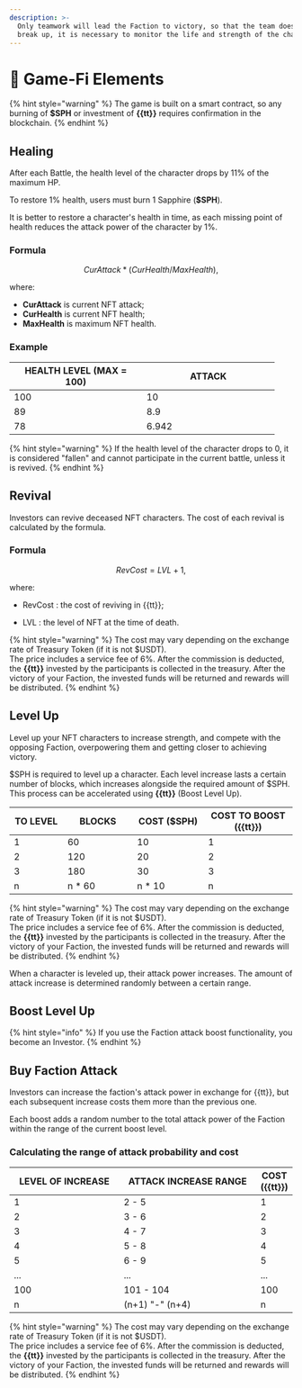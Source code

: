 ```yaml
---
description: >-
  Only teamwork will lead the Faction to victory, so that the team does not
  break up, it is necessary to monitor the life and strength of the characters.
---
```


# 🎯 Game-Fi Elements

{% hint style="warning" %}
The game is built on a smart contract, so any burning of **$SPH** or investment of **{{tt}}** 
requires confirmation in the blockchain.
{% endhint %}

## Healing
After each Battle, the health level of the character drops by 11% of the maximum HP.

To restore 1% health, users must burn 1 Sapphire (**$SPH**).

It is better to restore a character's health in time, as each missing point of health 
reduces the attack power of the character by 1%.

### Formula
$$
CurAttack * (CurHealth/MaxHealth),
$$

where:
* **CurAttack** is current NFT attack;
* **CurHealth** is current NFT health;
* **MaxHealth** is maximum NFT health.

### Example

<table>
  <thead>
    <tr>
      <th width="220">HEALTH LEVEL (MAX = 100)</th>
      <th width="220">ATTACK</th>
    </tr>
  </thead>
  <tbody>
    <tr>
      <td>100</td>
      <td>10</td>
    </tr>
    <tr>
      <td>89</td>
      <td>8.9</td>
    </tr>
    <tr>
      <td>78</td>
      <td>6.942</td>
    </tr>
  </tbody>
</table>

{% hint style="warning" %}
If the health level of the character drops to 0, it is considered "fallen" and cannot participate in the 
current battle, unless it is revived.
{% endhint %}

## Revival

Investors can revive deceased NFT characters. The cost of each revival is calculated by 
the formula.

### Formula
$$
RevCost = LVL + 1,
$$

where:
* RevCost
: the cost of reviving in {{tt}};

* LVL
: the level of NFT at the time of death.

{% hint style="warning" %}
The cost may vary depending on the exchange rate of Treasury Token (if it is not $USDT).\
The price includes a service fee of 6%. After the commission is deducted, the **{{tt}}** 
invested by the participants is collected in the treasury. After the victory of your 
Faction, the invested funds will be returned and rewards will be distributed.
{% endhint %}

## Level Up

Level up your NFT characters to increase strength, and compete with the opposing Faction, 
overpowering them and getting closer to achieving victory.

$SPH is required to level up a character. Each level increase lasts a certain number of 
blocks, which increases alongside the required amount of $SPH. This process can be 
accelerated using **{{tt}}** (Boost Level Up).

<table>
  <thead>
    <tr>
      <th width="104">TO LEVEL</th>
      <th width="143">BLOCKS</th>
      <th width="155">COST ($SPH)</th>
      <th width="213">COST TO BOOST ({{tt}})</th>
    </tr>
  </thead>
  <tbody>
    <tr>
      <td>1</td>
      <td>60</td>
      <td>10</td>
      <td>1</td>
    </tr>
    <tr>
      <td>2</td>
      <td>120</td>
      <td>20</td>
      <td>2</td>
    </tr>
    <tr>
      <td>3</td>
      <td>180</td>
      <td>30</td>
      <td>3</td>
    </tr>
    <tr>
      <td>n</td>
      <td>n * 60</td>
      <td>n * 10</td>
      <td>n</td>
    </tr>
  </tbody>
</table>

{% hint style="warning" %}
The cost may vary depending on the exchange rate of Treasury Token (if it is not $USDT).\
The price includes a service fee of 6%. After the commission is deducted, the **{{tt}}** 
invested by the participants is collected in the treasury. After the victory of your 
Faction, the invested funds will be returned and rewards will be distributed.
{% endhint %}

When a character is leveled up, their attack power increases. The amount of attack increase 
is determined randomly between a certain range.

## Boost Level Up
{% hint style="info" %}
If you use the Faction attack boost functionality, you become an Investor.
{% endhint %}

## Buy Faction Attack

Investors can increase the faction's attack power in exchange for {{tt}}, but each 
subsequent increase costs them more than the previous one.

Each boost adds a random number to the total attack power of the Faction within the 
range of the current boost level.

### Calculating the range of attack probability and cost

<table>
  <thead>
    <tr>
      <th width="253">LEVEL OF INCREASE</th>
      <th width="337">ATTACK INCREASE RANGE</th>
      <th>COST ({{tt}})</th>
    </tr>
  </thead>
  <tbody>
    <tr>
      <td>1</td>
      <td>2 - 5</td>
      <td>1</td>
    </tr>
    <tr>
      <td>2</td>
      <td>3 - 6</td>
      <td>2</td>
    </tr>
    <tr>
      <td>3</td>
      <td>4 - 7</td>
      <td>3</td>
    </tr>
    <tr>
      <td>4</td>
      <td>5 - 8</td>
      <td>4</td>
    </tr>
    <tr>
      <td>5</td>
      <td>6 - 9</td>
      <td>5</td>
    </tr>
    <tr>
      <td>...</td>
      <td>...</td>
      <td>...</td>
    </tr>
    <tr>
      <td>100</td>
      <td>101 - 104</td>
      <td>100</td>
    </tr>
    <tr>
      <td>n</td>
      <td>(n+1) "-" (n+4)</td>
      <td>n</td>
    </tr>
  </tbody>
</table>

{% hint style="warning" %}
The cost may vary depending on the exchange rate of Treasury Token (if it is not $USDT).\
The price includes a service fee of 6%. After the commission is deducted, the **{{tt}}** 
invested by the participants is collected in the treasury. After the victory of your 
Faction, the invested funds will be returned and rewards will be distributed.
{% endhint %}